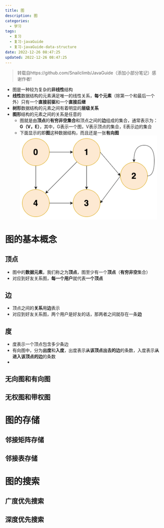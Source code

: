 ```yaml
---
title: 图
description: 图
categories:
  - 学习
tags:
  - 复习
  - 复习-javaGuide
  - 复习-javaGuide-data-structure
date: 2022-12-26 08:47:25
updated: 2022-12-26 08:47:25
---
```


> 转载自https://github.com/Snailclimb/JavaGuide（添加小部分笔记）感谢作者!

- 图是一种较为复杂的**非线性**结构
- **线性**数据结构的元素满足唯一的线性关系，**每个元素**（除第一个和最后一个外）只有一个**直接前驱**和一个**直接后继**
- **树形**数据结构的元素之间有着明显的**层级关系**
- **图形**结构的元素之间的关系是任意的
  - 图就是由**顶点**的**有穷非空集合**和顶点之间的**边**组成的集合，通常表示为：**G（V，E）**，其中，G表示一个图，V表示顶点的集合，E表示边的集合
  - 下面显示的即**图**这种数据结构，而且还是一张**有向图**
    ![image-20221226215910568](https://raw.githubusercontent.com/lwmfjc/lwmfjc.github.io.resource/main/img/image-20221226215910568.png)

# 图的基本概念

## 顶点

- 图中的**数据元素**，我们称之为**顶点**，图至少有一个**顶点**（**有穷非空**集合）
- 对应到好友关系图，**每一个用户**就代表**一个顶点**

## 边

- 顶点之间的**关系**用**边**表示
- 对应到好友关系图，两个用户是好友的话，那两者之间就存在一条**边**

## 度

- 度表示一个顶点包含多少条边
- 有向图中，分为**出度**和**入度**，出度表示**从该顶点出去的边**的条数，入度表示**从进入该顶点的边**的条数
- 

## 无向图和有向图

## 无权图和带权图

# 图的存储

## 邻接矩阵存储

## 邻接表存储

# 图的搜索

## 广度优先搜索

## 深度优先搜索